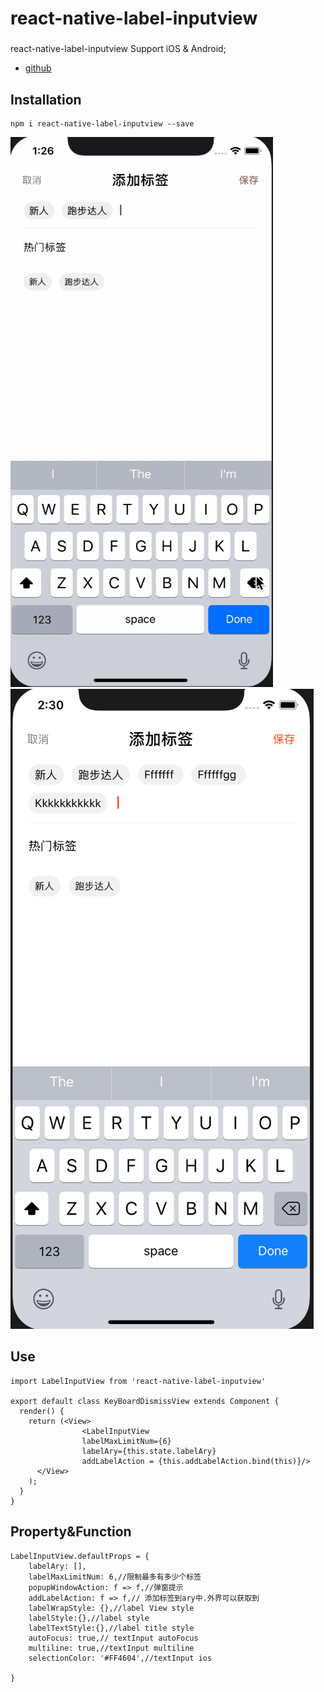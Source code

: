 # react-native-label-inputview
###
react-native-label-inputview Support iOS & Android;

- [github](https://github.com/CJELLYS/react-native-label-inputview)

## Installation

```
npm i react-native-label-inputview --save

```
![示例](./labelView.gif)
![示例](./labelImage.jpg)


## Use
```
import LabelInputView from 'react-native-label-inputview'

export default class KeyBoardDismissView extends Component {
  render() {
    return (<View>
                <LabelInputView  
                labelMaxLimitNum={6}                 
                labelAry={this.state.labelAry} 
                addLabelAction = {this.addLabelAction.bind(this)}/>
      </View>
    );
  }
}
```

## Property&Function
```
LabelInputView.defaultProps = {
    labelAry: [],
    labelMaxLimitNum: 6,//限制最多有多少个标签
    popupWindowAction: f => f,//弹窗提示
    addLabelAction: f => f,// 添加标签到ary中.外界可以获取到
    labelWrapStyle: {},//label View style
    labelStyle:{},//label style
    labelTextStyle:{},//label title style
    autoFocus: true,// textInput autoFocus
    multiline: true,//textInput multiline
    selectionColor: '#FF4604',//textInput ios
    
}
```
